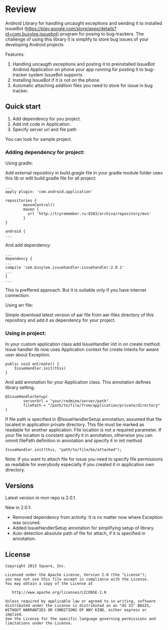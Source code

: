# Review
Android Library for handling uncaught exceptions and sending it to installed IssueBot (https://play.google.com/store/apps/details?id=com.busylee.issuebot) program for posing to bug-trackers. The challenge of using this library it is simplify to store bug issues of your developing Android projects 

Features:

1. Handling uncaugth exceptions and posting it to preinstalled IssueBot Android Application on phone your app running for posting it to bug-tracker system IssueBot supports.
2. Installing IssueBot if it is not on the phone.
3. Automatic attaching addition files you need to store for issue in bug tracker.

## Quick start

1. Add dependency for you project.
2. Add init code in Application.
3. Specify server url and file path

You can look for sample project.

### Adding dependency for project:

Using gradle:

Add external repository in build.gragle file in your gradle module folder uses this lib or edit build.gradle file for all project:

    ...
    apply plugin: 'com.android.application'
    
    repositories {
            mavenCentral()
            maven {
              url 'http://tryremember.ru:8383/archiva/repository/mvn'
            }
    }
    
    android {
    ...
    

And add dependency:

    ...
    dependency {
    ...
    compile 'com.busylee.issuehandler:issuehandler:2.0.1'
    ...
    }
    ...

This is preffered approach. But it is suitable only if you have internet connection.

Using arr file:

Simple download latest version of aar file from aar-files directory of this repository and add it as dependency for your project.

### Using in project:
In your custom application class add IssueHandler init in on create method. Issue handler lib now uses Application context for create intents for aware user about Exception.

    public void onCreate() {
        IssueHandler.init(this)
    }
    
And add annotation for your Application class. This annotation defines library setting.

    @IssueHandlerSetup(
            serverUrl = "your/redmine/server/path"
            filePath = "/path/to/file/from/application/private/directory"
    )

If file path is specified in @IssueHandlerSetup annotation, assumed that file located in application private directory. This file must be marked as readable for another application.
File location is not a required parameter. If your file location is constant specify it in annotation, otherwise you can ommit filePath definition in annotation and specify it in init method

    IssueHandler.init(this, "path/to/file/be/attached");

Note: If you want to attach file for issue you need to specify file permissions as readable for everybody especially if you created it in application own directory.

## Versions
Latest version in mvn repo is 2.0.1.

New in 2.0.1:
- Removed dependency from activity. It is no matter now where Exception was occured.
- Added IssueHandlerSetup annotation for simplifying setup of library.
- Auto detection absolute path of file for attach, if it is specified in annotation.

## License

    Copyright 2013 Square, Inc.
    
    Licensed under the Apache License, Version 2.0 (the "License");
    you may not use this file except in compliance with the License.
    You may obtain a copy of the License at
    
       http://www.apache.org/licenses/LICENSE-2.0
    
    Unless required by applicable law or agreed to in writing, software
    distributed under the License is distributed on an "AS IS" BASIS,
    WITHOUT WARRANTIES OR CONDITIONS OF ANY KIND, either express or implied.
    See the License for the specific language governing permissions and
    limitations under the License.
